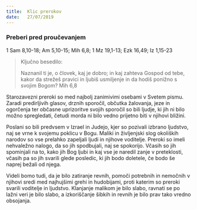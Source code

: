 ```yaml
---
title:  Klic prerokov
date:   27/07/2019
---
```


### Preberi pred proučevanjem
1 Sam 8,10-18; Am 5,10-15; Mih 6,8; 1 Mz 19,1-13; Ezk 16,49; Iz 1,15-23

> <p>Ključno besedilo:</p>
>  Naznanil ti je, o človek, kaj je dobro; in kaj zahteva Gospod od tebe, kakor da strežeš pravici in ljubiš usmiljenje in da hodiš ponižno s svojim Bogom? Mih 6,8

Starozavezni preroki so med najbolj zanimivimi osebami v Svetem pismu. Zaradi predirljivih glasov, drznih sporočil, občutka žalovanja, jeze in ogorčenja ter občasne uprizoritve svojih sporočil so bili ljudje, ki jih ni bilo možno spregledati, četudi morda ni bilo vedno prijetno biti v njihovi bližini.

Poslani so bili predvsem v Izrael in Judejo, kjer so pozivali izbrano ljudstvo, naj se vrne k svojemu poklicu v Bogu. Maliki in življenjski slog okoliških narodov so vse prelahko zapeljali ljudi in njihove voditelje. Preroki so imeli nehvaležno nalogo, da so jih spodbujali, naj se spokorijo. Včasih so jih spominjali na to, kako jih Bog ljubi in kaj vse je naredil zanje v preteklosti, včasih pa so jih svarili glede posledic, ki jih bodo doletele, če bodo še naprej bežali od njega.

Videli bomo tudi, da je bilo zatiranje revnih, pomoči potrebnih in nemočnih v njihovi sredi med najhujšimi grehi in hudobijami, proti katerim so preroki svarili voditelje in ljudstvo. Klanjanje malikom je bilo slabo, ravnati se po lažni veri je bilo slabo, a izkoriščanje šibkih in revnih je bilo prav tako vredno obsojanja.
